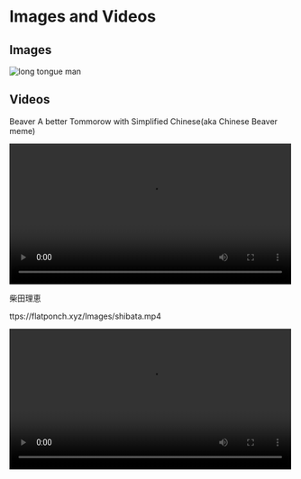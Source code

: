 # Images and Videos

## Images

![long tongue man](https://flatponch.xyz/Images/longtongueman.jpg)

## Videos
Beaver A better Tommorow with Simplified Chinese(aka Chinese Beaver meme)

<div><video controls src="https://flatponch.xyz/Images/chinese%20beaver.mp4" width="500"></video></div>

柴田理恵

ttps://flatponch.xyz/Images/shibata.mp4

<div><video controls src="https://flatponch.xyz/Images/dreamybullheadbangtodubstep.mp4" width="500"></video></div>